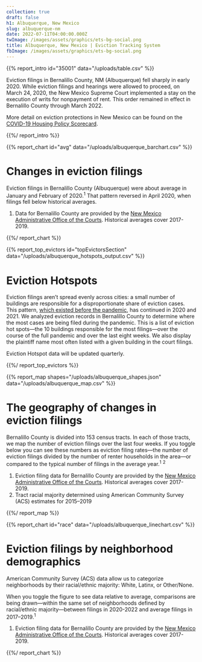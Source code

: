 ```yaml
---
collection: true
draft: false
h1: Albuquerque, New Mexico
slug: albuquerque-nm
date: 2022-07-11T04:00:00.000Z
twImage: /images/assets/graphics/ets-bg-social.png
title: Albuquerque, New Mexico | Eviction Tracking System
fbImage: /images/assets/graphics/ets-bg-social.png
---
```


{{% report_intro id="35001" data="/uploads/table.csv" %}}

Eviction filings in Bernalillo County, NM (Albuquerque) fell sharply in early 2020. While eviction filings and hearings were allowed to proceed, on March 24, 2020, the New Mexico Supreme Court implemented a stay on the execution of writs for nonpayment of rent. This order remained in effect in Bernalillo County through March 2022. 

More detail on eviction protections in New Mexico can be found on the [COVID-19 Housing Policy Scorecard](https://evictionlab.org/covid-policy-scorecard/nm/).

{{%/ report_intro %}}



{{% report_chart id="avg" data="/uploads/albuquerque_barchart.csv" %}}

# Changes in eviction filings

Eviction filings in Bernalillo County (Albuquerque) were about average in January and February of 2020.<sup>1</sup> That pattern reversed in April 2020, when filings fell below historical averages. 

1. Data for Bernalillo County are provided by the [New Mexico Administrative Office of the Courts](https://www.nmcourts.gov/). Historical averages cover 2017-2019.

{{%/ report_chart %}}



{{% report_top_evictors id="topEvictorsSection" data="/uploads/albuquerque_hotspots_output.csv" %}}


# Eviction Hotspots

Eviction filings aren’t spread evenly across cities: a small number of buildings are responsible for a disproportionate share of eviction cases. This pattern, [which existed before the pandemic](https://evictionlab.org/top-evicting-landlords-drive-us-eviction-crisis/), has continued in 2020 and 2021. We analyzed eviction records in Bernalillo County to determine where the most cases are being filed during the pandemic. This is a list of eviction hot spots—the 10 buildings responsible for the most filings—over the course of the full pandemic and over the last eight weeks. We also display the plaintiff name most often listed with a given building in the court filings.

Eviction Hotspot data will be updated quarterly.


{{%/ report_top_evictors %}}



{{% report_map shapes="/uploads/albuquerque_shapes.json" data="/uploads/albuquerque_map.csv" %}}





# The geography of changes in eviction filings

Bernalillo County is divided into 153 census tracts. In each of those tracts, we map the number of eviction filings over the last four weeks. If you toggle below you can see these numbers as eviction filing rates—the number of eviction filings divided by the number of renter households in the area—or compared to the typical number of filings in the average year.<sup>1</sup> <sup>2</sup>

1. Eviction filing data for Bernalillo County are provided by the [New Mexico Administrative Office of the Courts](https://www.nmcourts.gov/). Historical averages cover 2017-2019. 
2. Tract racial majority determined using American Community Survey (ACS) estimates for 2015–2019





{{%/ report_map %}}



{{% report_chart id="race" data="/uploads/albuquerque_linechart.csv" %}}

# Eviction filings by neighborhood demographics

American Community Survey (ACS) data allow us to categorize neighborhoods by their racial/ethnic majority: White, Latinx, or Other/None. 

When you toggle the figure to see data relative to average, comparisons are being drawn—within the same set of neighborhoods defined by racial/ethnic majority—between filings in 2020-2022 and average filings in 2017–2019.<sup>1</sup>

1. Eviction filing data for Bernalillo County are provided by the [New Mexico Administrative Office of the Courts](https://www.nmcourts.gov/). Historical averages cover 2017-2019.

{{%/ report_chart %}}